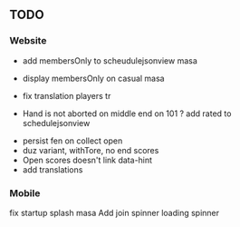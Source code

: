 ## TODO

### Website

* add membersOnly to scheudulejsonview masa
* display membersOnly on casual masa
* fix translation players tr

* Hand is not aborted on middle end on 101
? add rated to schedulejsonview
+ persist fen on collect open
+ duz variant, withTore, no end scores
+ Open scores doesn't link data-hint
+ add translations

### Mobile
  fix startup splash
  masa Add join spinner
  loading spinner
